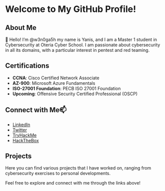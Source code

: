 # Welcome to My GitHub Profile!

## About Me

👋 Hello! I’m @w3n0ga5h my name is Yanis, and I am a Master 1 student in Cybersecurity at Oteria Cyber School. I am passionate about cybersecurity in all its domains, with a particular interest in pentest and red teaming.

## Certifications

- **CCNA**: Cisco Certified Network Associate
- **AZ-900**: Microsoft Azure Fundamentals
- **ISO-27001 Foundation**: PECB ISO 27001 Foundation
- **Upcoming**: Offensive Security Certified Professional (OSCP)

## Connect with Me📫

- [LinkedIn](https://www.linkedin.com/in/yanis-sadi/) 
- [Twitter](https://x.com/w3n0ga5h) 
- [TryHackMe](https://tryhackme.com/p/w3n0ga5h) 
- [HackTheBox](#)

## Projects

Here you can find various projects that I have worked on, ranging from cybersecurity exercises to personal developments.

Feel free to explore and connect with me through the links above!

<!---
w3n0ga5h/w3n0ga5h is a ✨ special ✨ repository because its `README.md` (this file) appears on your GitHub profile.
You can click the Preview link to take a look at your changes.
--->
